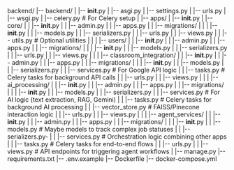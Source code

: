backend/
|-- backend/
|   |-- __init__.py
|   |-- asgi.py
|   |-- settings.py
|   |-- urls.py
|   |-- wsgi.py
|   |-- celery.py  # For Celery setup
|
|-- apps/
|   |-- __init__.py
|   |-- core/
|   |   |-- __init__.py
|   |   |-- admin.py
|   |   |-- apps.py
|   |   |-- migrations/
|   |   |   |-- __init__.py
|   |   |-- models.py
|   |   |-- serializers.py
|   |   |-- urls.py
|   |   |-- views.py
|   |   |-- utils.py # Optional utilities
|   |
|   |-- users/
|   |   |-- __init__.py
|   |   |-- admin.py
|   |   |-- apps.py
|   |   |-- migrations/
|   |   |   |-- __init__.py
|   |   |-- models.py
|   |   |-- serializers.py
|   |   |-- urls.py
|   |   |-- views.py
|   |
|   |-- classroom_integration/
|   |   |-- __init__.py
|   |   |-- admin.py
|   |   |-- apps.py
|   |   |-- migrations/
|   |   |   |-- __init__.py
|   |   |-- models.py
|   |   |-- serializers.py
|   |   |-- services.py # For Google API logic
|   |   |-- tasks.py    # Celery tasks for background API calls
|   |   |-- urls.py
|   |   |-- views.py
|   |
|   |-- ai_processing/
|   |   |-- __init__.py
|   |   |-- admin.py
|   |   |-- apps.py
|   |   |-- migrations/
|   |   |   |-- __init__.py
|   |   |-- models.py
|   |   |-- serializers.py
|   |   |-- services.py # For AI logic (text extraction, RAG, Gemini)
|   |   |-- tasks.py    # Celery tasks for background AI processing
|   |   |-- vector_store.py # FAISS/Pinecone interaction logic
|   |   |-- urls.py
|   |   |-- views.py
|   |
|   |-- agent_services/
|   |   |-- __init__.py
|   |   |-- admin.py
|   |   |-- apps.py
|   |   |-- migrations/
|   |   |   |-- __init__.py
|   |   |-- models.py # Maybe models to track complex job statuses
|   |   |-- serializers.py-
|   |   |-- services.py # Orchestration logic combining other apps
|   |   |-- tasks.py    # Celery tasks for end-to-end flows
|   |   |-- urls.py
|   |   |-- views.py  # API endpoints for triggering agent workflows
|
|-- manage.py
|-- requirements.txt
|-- .env.example
|-- Dockerfile
|-- docker-compose.yml